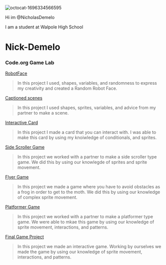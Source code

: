 ![octocat-1696334566595](https://github.com/NicholasDemelo/Nick-Demelo/assets/146837145/e48d6674-3b02-4114-9e72-1a63fea6e6a6)

Hi im @NicholasDemelo

I am a student at Walpole High School

# Nick-Demelo
### Code.org Game Lab
[RobotFace](https://nicholasdemelo.github.io/RobotFace/)
> In this project I used, shapes, variables, and randomness to express my creativity and created a Random Robot Face.

 
 [Captioned scenes](https://studio.code.org/projects/gamelab/-oKESi0ViodMc27uxlJstpyZFbLQcQ2fajNh5sYKxmo)
> In this project I used shapes, sprites, variables, and advice from my partner to make a scene.

[Interactive Card](https://studio.code.org/projects/gamelab/feMn4X_8ZxUrB_GRdrQgSeFhUiU4-hbmsu868LxoGtM)

>  In this project I made a card that you can interact with. I was able to make this card by using my knoiwledge of conditionals, and sprites.

[Side Scroller Game](https://studio.code.org/projects/gamelab/BGWT80nB7jbHkkc2tgkb2lIutFjbid9LDjr-8uMEs7E)
> In this project we worked with a partner to make a side scroller type game. We did this by using our knowlegde of sprites and sprite movement.

[Flyer Game](https://studio.code.org/projects/gamelab/zhkOo3RXw0jdzYnI0pZHHSalcZtThK-mEzD_Fx7nOko)
> In this project we made a game where you have to avoid obstacles as a frog in order to get to the moth. We did this by using our knowledge of complex sprite movement.

[Platformer Game](https://studio.code.org/projects/gamelab/d_KM27ERxEKfqaIU15si_YFqv0VJlJiYy-Qy3xnAswY)
> In this project we worked with a partner to make a platformer type game. We were able to mkae this game by using our knowledge of sprite movement, interactions, and patterns.

 [Final Game Project](https://studio.code.org/projects/gamelab/B1BjaLUFiJ56_AAAWtr_OJxcwC4b7y-6DcT2balTiq4)
> In this project we made an interactive game. Working by ourselves we made the game by using our knowledge of sprite movement, interactions, and patterns.
